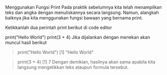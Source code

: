 Menggunakan Fungsi Print
Pada praktik sebelumnya kita telah menampilkan teks dan angka dengan menuliskannya secara langsung. Namun, alangkah baiknya jika kita menggunakan fungsi bawaan yang bernama print.

Ketikkanlah dua perintah print berikut di code editor

print("Hello World")
print(3 + 4)
Jika dijalankan dengan menekan  akan muncul hasil berikut

> print("Hello World")
[1] "Hello World"

> print(3 + 4)
[1] 7
Dengan demikian, hasilnya akan sama apabila kita langsung mengetikkan teks ataupun formula tersebut.

